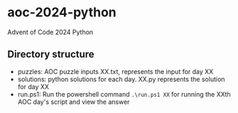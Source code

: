 # aoc-2024-python
Advent of Code 2024 Python

## Directory structure
* puzzles: AOC puzzle inputs XX.txt, represents the input for day XX
* solutions: python solutions for each day. XX.py represents the solution for day XX
* run.ps1: Run the powershell command `.\run.ps1 XX` for running the XXth AOC day's script and view the answer